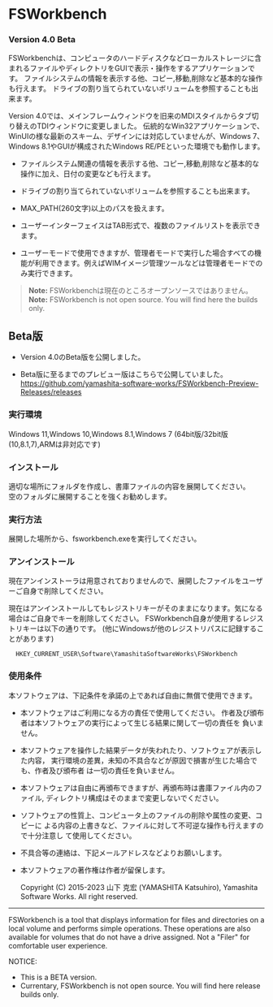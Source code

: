# FSWorkbench
### Version 4.0 Beta

FSWorkbenchは、コンピュータのハードディスクなどローカルストレージに含まれるファイルやディレクトリをGUIで表示・操作をするアプリケーションです。
ファイルシステムの情報を表示する他、コピー,移動,削除など基本的な操作も行えます。
ドライブの割り当てられていないボリュームを参照することも出来ます。

Version 4.0では、メインフレームウィンドウを旧来のMDIスタイルからタブ切り替えのTDIウィンドウに変更しました。
伝統的なWin32アプリケーションで、WinUIの様な最新のスキーム、デザインには対応していませんが、Windows 7、Windows 8.1やGUIが構成されたWindows RE/PEといった環境でも動作します。

- ファイルシステム関連の情報を表示する他、コピー,移動,削除など基本的な操作に加え、日付の変更なども行えます。

- ドライブの割り当てられていないボリュームを参照することも出来ます。

- MAX_PATH(260文字)以上のパスを扱えます。

- ユーザーインターフェイスはTAB形式で、複数のファイルリストを表示できます。

- ユーザーモードで使用できますが、管理者モードで実行した場合すべての機能が利用できます。例えばWIMイメージ管理ツールなどは管理者モードでのみ実行できます。

>**Note:** FSWorkbenchは現在のところオープンソースではありません。   
>**Note:** FSWorkbench is not open source. You will find here the builds only. 

## Beta版

- Version 4.0のBeta版を公開しました。

- Beta版に至るまでのプレビュー版はこちらで公開していました。   
  https://github.com/yamashita-software-works/FSWorkbench-Preview-Releases/releases

### 実行環境

Windows 11,Windows 10,Windows 8.1,Windows 7
(64bit版/32bit版(10,8.1,7),ARMは非対応です)

### インストール

適切な場所にフォルダを作成し、書庫ファイルの内容を展開してください。<br>
空のフォルダに展開することを強くお勧めします。

### 実行方法
展開した場所から、fsworkbench.exeを実行してください。

### アンインストール

現在アンインストーラは用意されておりませんので、展開したファイルをユーザーご自身で削除してください。

現在はアンインストールしてもレジストリキーがそのままになります。気になる場合はご自身でキーを削除してください。
FSWorkbench自身が使用するレジストリキーは以下の通りです。
 (他にWindowsが他のレジストリパスに記録することがあります)

      HKEY_CURRENT_USER\Software\YamashitaSoftwareWorks\FSWorkbench

### 使用条件

本ソフトウェアは、下記条件を承諾の上であれば自由に無償で使用できます。

- 本ソフトウェアはご利用になる方の責任で使用してください。
  作者及び頒布者は本ソフトウェアの実行によって生じる結果に関して一切の責任を
  負いません。

- 本ソフトウェアを操作した結果データが失われたり、ソフトウェアが表示した内容，
  実行環境の差異，未知の不具合などが原因で損害が生じた場合でも、作者及び頒布者
  は一切の責任を負いません。

- 本ソフトウェアは自由に再頒布できますが、再頒布時は書庫ファイル内のファイル,
  ディレクトリ構成はそのままで変更しないでください。

- ソフトウェアの性質上、コンピュータ上のファイルの削除や属性の変更、コピーに
  よる内容の上書きなど、ファイルに対して不可逆な操作も行えますので十分注意し
  て使用してください。

- 不具合等の連絡は、下記メールアドレスなどよりお願いします。

- 本ソフトウェアの著作権は作者が留保します。

  Copyright (C) 2015-2023 山下 克宏 (YAMASHITA Katsuhiro), Yamashita Software Works. All right reserved.


***
FSWorkbench is a tool that displays information for files and directories on a local volume and performs simple operations. These operations are also available for volumes that do not have a drive assigned.
Not a "Filer" for comfortable user experience.

NOTICE:   
- This is a BETA version.
- Currentary, FSWorkbench is not open source. You will find here release builds only.
